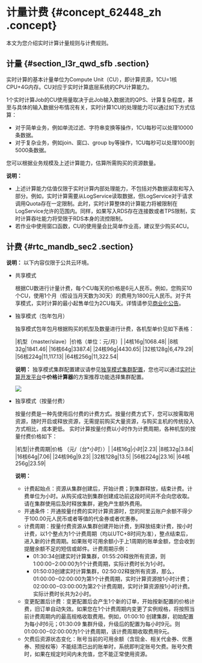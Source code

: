 # 计量计费 {#concept_62448_zh .concept}

本文为您介绍实时计算计量规则与计费规则。

## 计量 {#section_l3r_qwd_sfb .section}

实时计算的基本计量单位为Compute Unit（CU），即计算资源，1CU=1核CPU+4G内存。CU对应于实时计算底层系统的CPU计算能力。

1个实时计算Job的CU使用量取决于此Job输入数据流的QPS、计算复杂程度，甚至与具体的输入数据分布情况有关，实时计算1CU的处理能力可以通过如下方式估算：

-   对于简单业务，例如单流过滤、字符串变换等操作，1CU每秒可以处理10000条数据。
-   对于复杂业务，例如join、窗口、group by等操作，1CU每秒可以处理1000到5000条数据。

您可以根据业务规模及上述计算能力，估算所需购买的资源数量。

**说明：** 

-   上述计算能力估值仅限于实时计算内部处理能力，不包括对外数据读取和写入部分。例如，实时计算需要从LogService读取数据，但LogService对于请求调用Quota存在一定限制。此时，实时计算整体的计算能力将被限制在LogService允许的范围内。同样，如果写入RDS存在连接数或者TPS限制，实时计算吞吐能力将受限于RDS本身的流控限制。
-   若作业中使用窗口函数，CU的使用量会比简单作业高，建议至少购买4CU。

## 计费 {#rtc_mandb_sec2 .section}

**说明：** 以下内容仅限于公共云环境。

-   共享模式 

    根据CU数进行计量计费，每个CU每天的价格是6元人民币。例如，您购买10个CU，使用1个月（假设当月天数为30天）的费用为1800元人民币。对于共享模式，实时计算的最小起售单位为2CU每天。详情请参见[商业化公告](https://yq.aliyun.com/articles/517056?spm=a2c4e.11155435.0.0.31d333121JqagX)。

-   独享模式（包年包月） 

    独享模式包年包月根据购买的机型及数量进行计费，各机型单价见如下表格：

    |机型（master/slave）|价格（单位：元/月）|
    |4核16g|1068.48|
    |8核32g|1841.46|
    |16核64g|3387.4|
    |24核96g|4430.65|
    |32核128g|6,479.29|
    |56核224g|11,117.13|
    |64核256g|11,322.54|

    **说明：** 独享模式集群配置建议请参见[独享模式集群配置](../../../../cn.zh-CN/准备工作/独享模式集群配置.md#)，您也可以通过[实时计算开发平台](https://stream.console.aliyun.com)中**价格计算器**的方案推荐功能选择集群配置。

    ![](http://static-aliyun-doc.oss-cn-hangzhou.aliyuncs.com/assets/img/40808/155601033638807_zh-CN.png)

-   独享模式（按量付费） 

    按量付费是一种先使用后付费的计费方式。按量付费方式下，您可以按需取用资源，随时开启或释放资源，无需提前购买大量资源，与购买主机的传统投入方式相比，成本更低。 实时计算按量付费以小时作为计费周期，各种机型的按量付费价格如下：

    |机型|计费周期|价格 （元/（台\*小时））|
    |4核16g|小时|2.23|
    |8核32g|3.84|
    |16核64g|7.06|
    |24核96g|9.23|
    |32核128g|13.5|
    |56核224g|23.16|
    |64核256g|23.59|

    **说明：** 

    -   计费起始点：资源从集群创建后，开始计费；到集群释放，结束计费。计费单位为小时。从购买成功到集群创建成功前这段时间并不会向您收取。请在集群使用后及时释放集群，避免产生额外费用。
    -   开通条件：开通按量付费的实时计算资源时，您的阿里云账户余额不得少于100.00元人民币或者等值的代金券或者优惠券。
    -   计费周期：按量付费资源从集群创建开始计费，到释放结束计费，按小时计费，以1个整点为1个计费周期（均以UTC+8时间为准），整点结束后，进入新的计费周期。如果账号可用余额小于上1周期的账单金额，您会收到提醒余额不足的短信或邮件。计费周期示例：
        -   01:30:34创建实时计算集群，01:55:20释放所有资源，则1:00:00−2:00:00为1个计费周期，实际计费时长为1小时。
        -   01:50:03创建实时计算集群，02:50:02释放所有资源，那么，01:00:00−02:00:00为第1个计费周期，实时计算资源按1小时计费；02:00:00−03:00:00为第2个计费周期，实时计算资源按1小时计费。 实际计费时长共为2小时。
    -   变更配置后计费：变更配置后会产生1个新的订单，开始按新配置的价格计费，旧订单自动失效。如果您在1个计费周期内变更了实例规格，将按照当前计费周期内的最高规格收取费用。例如，01:00:10 创建集群，初始配置为每小时6元；01:30:09 集群升级，升级后的配置为每小时9元。则01:00:00−02:00:00为1个计费周期，该计费周期收取费用9元。
    -   欠费后资源状态变化：账号当前的可用余额（含现金、相关代金券、优惠券、预授权等）不能结清已出的账单时，系统即判定账号欠费。账号欠费时，如果在规定时间内未充值，您不能正常使用资源。

